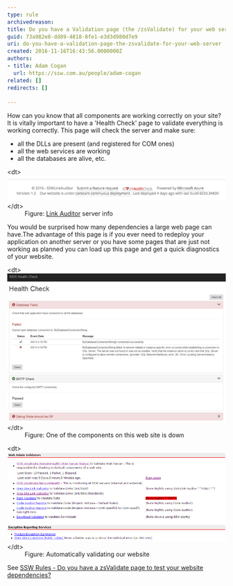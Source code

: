 ```yaml
---
type: rule
archivedreason: 
title: Do you have a Validation page (the /zsValidate) for your web server?
guid: 73a982e8-dd89-4818-8fe1-e3d3d980d7e9
uri: do-you-have-a-validation-page-the-zsvalidate-for-your-web-server
created: 2016-11-16T16:43:56.0000000Z
authors:
- title: Adam Cogan
  url: https://ssw.com.au/people/adam-cogan
related: []
redirects: []

---
```


How can you know that all components are working correctly on your site? It is vitally important to have a 'Health Check' page to validate everything is working correctly. This page will check the server and make sure:

* all the DLLs are present (and registered for COM ones)
* all the web services are working
* all the databases are alive, etc.



<!--endintro-->
<dl class="image">&lt;dt&gt;<img src="../../assets/la-footer.jpg" alt="Link Auditor footer" data-pin-nopin="true" style="width:700px;">&lt;/dt&gt;<dd>Figure: <a href="https://sswlinkauditor.com/">Link Auditor</a> server info</dd></dl>
You would be surprised how many dependencies a large web page can have.The advantage of this page is if you ever need to redeploy your application on another server or you have some pages that are just not working as planned you can load up this page and get a quick diagnostics of your website.
<dl class="image">&lt;dt&gt;<img src="../../assets/ValidateSetup.jpg" alt="Validate Setup" style="width:640px;">&lt;/dt&gt;<dd>Figure: One of the components on this web site is down</dd></dl><dl class="image">&lt;dt&gt;<img src="../../assets/ValidationTests.jpg" alt="Validation Tests" style="width:750px;">&lt;/dt&gt;<dd>Figure: Automatically validating our website</dd><p>See <a href="https://www.ssw.com.au/ssw/Standards/Rules/RulesToBetterUnitTests.aspx#zsValidatePage">SSW Rules - Do you have a zsValidate page to test your website dependencies?</a></p>
<br></dl>
